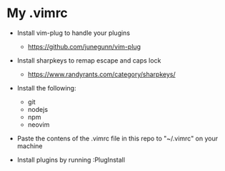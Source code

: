 # My .vimrc


* Install vim-plug to handle your plugins
    * https://github.com/junegunn/vim-plug
* Install sharpkeys to remap escape and caps lock
    * https://www.randyrants.com/category/sharpkeys/

* Install the following:
    * git
    * nodejs
    * npm
    * neovim

* Paste the contens of the .vimrc file in this repo to "~/.vimrc" on your machine
* Install plugins by running :PlugInstall
